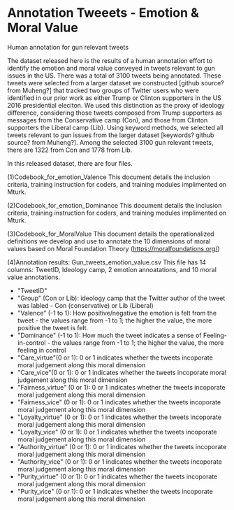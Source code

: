 # Annotation Tweeets - Emotion & Moral Value
Human annotation for gun relevant tweets

The dataset released here is the results of a human annotation effort to identify the emotion and moral value conveyed in tweets relevant to gun issues in the US. There was a total of 3100 tweets being annotated. These tweets were selected from a larger dataset we constructed [github source? from Muheng?] that tracked two groups of Twitter users who were identified in our prior work as either Trump or Clinton supporters in the US 2016 presidential eleciton. We used this distinction as the proxy of ideology difference, considering those tweets composed from Trump supporters as messages from the Conservative camp (Con), and those from Clinton supporters the Liberal camp (Lib). Using keyword methods, we selected all tweets relevant to gun issues from the larger dataset [keywords? github source? from Muheng?]. Among the selected 3100 gun relevant tweets, there are 1322 from Con and 1778 from Lib.

In this released dataset, there are four files.

(1)Codebook_for_emotion_Valence
This document details the inclusion criteria, training instruction for coders, and training modules implimented on Mturk.

(2)Codebook_for_emotion_Dominance
This document details the inclusion criteria, training instruction for coders, and training modules implimented on Mturk.

(3)Codebook_for_MoralValue
This document details the operationalized definitions we develop and use to annotate the 10 dimensions of moral values based on Moral Foundation Theory (https://moralfoundations.org/)

(4)Annotation results: Gun_tweets_emotion_value.csv
This file has 14 columns: TweetID, Ideology camp, 2 emotion annoatations, and 10 moral value annotations.

* "TweetID"
* "Group" (Con or Lib): ideology camp that the Twitter author of the tweet was labled - Con (conservative) or Lib (Liberal)
* "Valence" (-1 to 1): How positive/negative the emotion is felt from the tweet - the values range from -1 to 1; the higher the value, the more positive the tweet is felt.
* "Dominance" (-1 to 1): How much the tweet indicates a sense of Feeling-in-control - the values range from -1 to 1; the higher the value, the more feeling in control
* "Care_virtue"(0 or 1): 0 or 1 indicates whether the tweets incoporate moral judgement along this moral dimension
* "Care_vice"(0 or 1): 0 or 1 indicates whether the tweets incoporate moral judgement along this moral dimension
* "Fairness_virtue" (0 or 1): 0 or 1 indicates whether the tweets incoporate moral judgement along this moral dimension
* "Fairness_vice" (0 or 1): 0 or 1 indicates whether the tweets incoporate moral judgement along this moral dimension
* "Loyalty_virtue" (0 or 1): 0 or 1 indicates whether the tweets incoporate moral judgement along this moral dimension
* "Loyalty_vice" (0 or 1): 0 or 1 indicates whether the tweets incoporate moral judgement along this moral dimension
* "Authority_virtue" (0 or 1): 0 or 1 indicates whether the tweets incoporate moral judgement along this moral dimension
* "Authority_vice" (0 or 1): 0 or 1 indicates whether the tweets incoporate moral judgement along this moral dimension
* "Purity_virtue" (0 or 1): 0 or 1 indicates whether the tweets incoporate moral judgement along this moral dimension
* "Purity_vice" (0 or 1): 0 or 1 indicates whether the tweets incoporate moral judgement along this moral dimension

